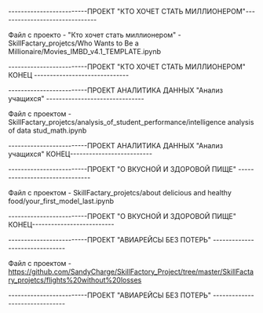 -------------------------ПРОЕКТ "КТО ХОЧЕТ СТАТЬ МИЛЛИОНЕРОМ"-------------------------------
  
Файл с проекто - "Кто хочет стать миллионером" - SkillFactary_projetcs/Who Wants to Be a Millionaire/Movies_IMBD_v4.1_TEMPLATE.ipynb

-------------------------ПРОЕКТ "КТО ХОЧЕТ СТАТЬ МИЛЛИОНЕРОМ" КОНЕЦ ------------------------------


-------------------------ПРОЕКТ АНАЛИТИКА ДАННЫХ "Анализ учащихся" -------------------------------

 Файл с проектом - SkillFactary_projetcs/analysis_of_student_performance/intelligence analysis of data stud_math.ipynb
 
-------------------------ПРОЕКТ АНАЛИТИКА ДАННЫХ "Анализ учащихся" КОНЕЦ--------------------------


-------------------------ПРОЕКТ  "О ВКУСНОЙ И ЗДОРОВОЙ ПИЩЕ" -------------------------------

Файл с проектом - SkillFactary_projetcs/about delicious and healthy food/your_first_model_last.ipynb



-------------------------ПРОЕКТ "О ВКУСНОЙ И ЗДОРОВОЙ ПИЩЕ" КОНЕЦ--------------------------

-------------------------ПРОЕКТ  "АВИАРЕЙСЫ БЕЗ ПОТЕРЬ" -------------------------------

Файл с проектом - https://github.com/SandyCharge/SkillFactory_Project/tree/master/SkillFactary_projetcs/flights%20without%20losses

-------------------------ПРОЕКТ  "АВИАРЕЙСЫ БЕЗ ПОТЕРЬ" -------------------------------
